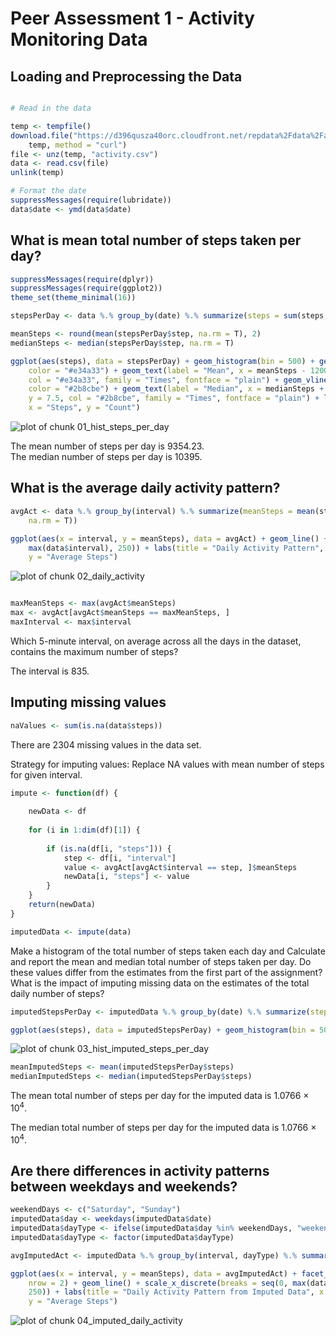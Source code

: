 Peer Assessment 1 - Activity Monitoring Data
========================================================

## Loading and Preprocessing the Data

```r

# Read in the data

temp <- tempfile()
download.file("https://d396qusza40orc.cloudfront.net/repdata%2Fdata%2Factivity.zip", 
    temp, method = "curl")
file <- unz(temp, "activity.csv")
data <- read.csv(file)
unlink(temp)

# Format the date
suppressMessages(require(lubridate))
data$date <- ymd(data$date)
```


## What is mean total number of steps taken per day?

```r
suppressMessages(require(dplyr))
suppressMessages(require(ggplot2))
theme_set(theme_minimal(16))

stepsPerDay <- data %.% group_by(date) %.% summarize(steps = sum(steps, na.rm = T))

meanSteps <- round(mean(stepsPerDay$step, na.rm = T), 2)
medianSteps <- median(stepsPerDay$step, na.rm = T)
```



```r
ggplot(aes(steps), data = stepsPerDay) + geom_histogram(bin = 500) + geom_vline(xint = meanSteps, 
    color = "#e34a33") + geom_text(label = "Mean", x = meanSteps - 1200, y = 8.5, 
    col = "#e34a33", family = "Times", fontface = "plain") + geom_vline(xint = medianSteps, 
    color = "#2b8cbe") + geom_text(label = "Median", x = medianSteps + 1200, 
    y = 7.5, col = "#2b8cbe", family = "Times", fontface = "plain") + labs(title = "Step per Day", 
    x = "Steps", y = "Count")
```

![plot of chunk 01_hist_steps_per_day](figure/01_hist_steps_per_day.png) 


The mean number of steps per day is 9354.23.  
The median number of steps per day is 10395.  

## What is the average daily activity pattern?

```r
avgAct <- data %.% group_by(interval) %.% summarize(meanSteps = mean(steps, 
    na.rm = T))
```



```r
ggplot(aes(x = interval, y = meanSteps), data = avgAct) + geom_line() + scale_x_discrete(breaks = seq(0, 
    max(data$interval), 250)) + labs(title = "Daily Activity Pattern", x = "Interval", 
    y = "Average Steps")
```

![plot of chunk 02_daily_activity](figure/02_daily_activity.png) 

```r

maxMeanSteps <- max(avgAct$meanSteps)
max <- avgAct[avgAct$meanSteps == maxMeanSteps, ]
maxInterval <- max$interval
```


Which 5-minute interval, on average across all the days in the dataset, contains the maximum number of steps?  

The interval is 835.  

## Imputing missing values

```r
naValues <- sum(is.na(data$steps))
```


There are 2304 missing values in the data set.  

Strategy for imputing values: Replace NA values with mean number of steps for given interval.  


```r
impute <- function(df) {
    
    newData <- df
    
    for (i in 1:dim(df)[1]) {
        
        if (is.na(df[i, "steps"])) {
            step <- df[i, "interval"]
            value <- avgAct[avgAct$interval == step, ]$meanSteps
            newData[i, "steps"] <- value
        }
    }
    return(newData)
}

imputedData <- impute(data)
```


Make a histogram of the total number of steps taken each day and Calculate and report the mean and median total number of steps taken per day. Do these values differ from the estimates from the first part of the assignment? What is the impact of imputing missing data on the estimates of the total daily number of steps?  


```r
imputedStepsPerDay <- imputedData %.% group_by(date) %.% summarize(steps = sum(steps))
```



```r
ggplot(aes(steps), data = imputedStepsPerDay) + geom_histogram(bin = 500)
```

![plot of chunk 03_hist_imputed_steps_per_day](figure/03_hist_imputed_steps_per_day.png) 



```r
meanImputedSteps <- mean(imputedStepsPerDay$steps)
medianImputedSteps <- median(imputedStepsPerDay$steps)
```


The mean total number of steps per day for the imputed data is 1.0766 &times; 10<sup>4</sup>.  

The median total number of steps per day for the imputed data is 1.0766 &times; 10<sup>4</sup>.  

## Are there differences in activity patterns between weekdays and weekends?


```r
weekendDays <- c("Saturday", "Sunday")
imputedData$day <- weekdays(imputedData$date)
imputedData$dayType <- ifelse(imputedData$day %in% weekendDays, "weekend", "weekday")
imputedData$dayType <- factor(imputedData$dayType)

avgImputedAct <- imputedData %.% group_by(interval, dayType) %.% summarize(meanSteps = mean(steps))
```



```r
ggplot(aes(x = interval, y = meanSteps), data = avgImputedAct) + facet_wrap(~dayType, 
    nrow = 2) + geom_line() + scale_x_discrete(breaks = seq(0, max(data$interval), 
    250)) + labs(title = "Daily Activity Pattern from Imputed Data", x = "Interval", 
    y = "Average Steps")
```

![plot of chunk 04_imputed_daily_activity](figure/04_imputed_daily_activity.png) 


